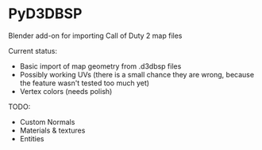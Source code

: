 # PyD3DBSP
Blender add-on for importing Call of Duty 2 map files

Current status:
  - Basic import of map geometry from .d3dbsp files
  - Possibly working UVs (there is a small chance they are wrong, because the feature wasn't tested too much yet)
  - Vertex colors (needs polish)
  
TODO:
  - Custom Normals
  - Materials & textures
  - Entities

